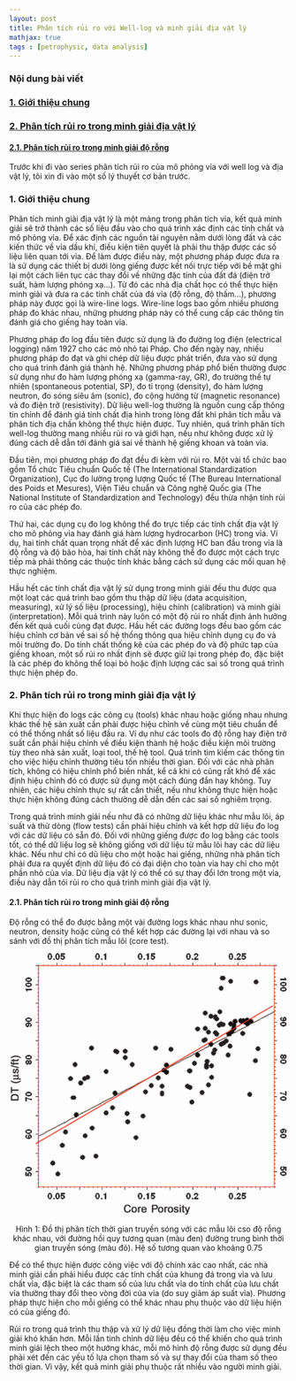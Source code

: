 ```yaml
---
layout: post
title: Phân tích rủi ro với Well-log và minh giải địa vật lý
mathjax: true
tags : [petrophysic, data analysis]
---
```


### Nội dung bài viết
<!-- TOC -->
### <a href="#-gioi-thieu-chung">1. Giới thiệu chung</a>
### <a href="#-phan-tich-rui-ro-minh-giai-dia-vat-ly">2. Phân tích rủi ro trong minh giải địa vật lý</a>
#### <a href="#-interpreting-and-deriving">2.1. Phân tích rủi ro trong minh giải độ rỗng</a>
<!-- END TOC -->

Trước khi đi vào series phân tích rủi ro của mô phỏng vỉa với well log và địa vật lý, tôi xin đi vào một số lý thuyết cơ bản trước.

<a name="-gioi-thieu-chung"></a>

### 1. Giới thiệu chung

Phân tích minh giải địa vật lý là một mảng trong phân tích vỉa, kết quả minh giải sẽ trở thành các số liệu đầu vào cho quá trình xác định các tính chất và mô phỏng vỉa. Để xác định các nguồn tài nguyên nằm dưới lòng đất và các kiến thức về vỉa dầu khí, điều kiện tiên quyết là phải thu thập được các số liệu liên quan tới vỉa. Để làm được điều này, một phương pháp được đưa ra là sử dụng các thiết bị dưới lòng giếng được kết nối trực tiếp với bề mặt ghi lại một cách liên tục các thay đổi về những đặc tính của đất đá (điện trở suất, hàm lượng phóng xạ...). Từ đó các nhà địa chất học có thể thực hiện minh giải và đưa ra các tính chất của đá vỉa (độ rỗng, độ thấm...), phương pháp này được gọi là wire-line logs. Wire-line logs bao gồm nhiều phương pháp đo khác nhau, những phương pháp này có thể cung cấp các thông tin đánh giá cho giếng hay toàn vỉa.

Phương pháp đo log đầu tiên được sử dụng là đo đường log điện (electrical logging) năm 1927 cho các mỏ nhỏ tại Pháp. Cho đến ngày nay, nhiều phương pháp đo đạt và ghi chép dữ liệu được phát triển, đưa vào sử dụng cho quá trình đánh giá thành hệ. Những phương pháp phổ biến thường được sử dụng như đo hàm lượng phóng xạ (gamma-ray, GR), đo trường thế tự nhiên (spontaneous potential, SP), đo tỉ trọng (density), đo hàm lượng neutron, đo sóng siêu âm (sonic), đo cộng hưởng từ (magnetic resonance) và đo điện trở (resistivity). Dữ liệu well-log thường là nguồn cung cấp thông tin chính để đánh giá tính chất địa hình trong lòng đất khi phân tích mẫu và phân tích địa chấn không thể thực hiện được. Tuy nhiên, quá trình phân tích well-log thường mang nhiều rủi ro và giới hạn, nếu như không được xử lý đúng cách dễ dẫn tới đánh giá sai về thành hệ giếng khoan và toàn vỉa.

Đầu tiên, mọi phương pháp đo đạt đều đi kèm với rủi ro. Một vài tổ chức bao gồm Tổ chức Tiêu chuẩn Quốc tế (The International Standardization Organization), Cục đo lường trọng lượng Quốc tế (The Bureau International des Poids et Mesures), Viện Tiêu chuẩn và Công nghệ Quốc gia (The National Institute of Standardization and Technology) đều thừa nhận tính rủi ro của các phép đo. 

Thứ hai, các dụng cụ đo log không thể đo trực tiếp các tính chất địa vật lý cho mô phỏng vỉa hay đánh giá hàm lượng hydrocarbon (HC) trong vỉa. Ví dụ, hai tính chất quan trọng nhất để xác định lượng HC ban đầu trong vỉa là độ rỗng và độ bão hòa, hai tính chất này không thể đo được một cách trực tiếp mà phải thông các thuộc tính khác bằng cách sử dụng các mối quan hệ thực nghiệm.

Hầu hết các tính chất địa vật lý sử dụng trong minh giải đều thu được qua một loạt các quá trình bao gồm thu thập dữ liệu (data acquisition, measuring), xử lý số liệu (processing), hiệu chỉnh (calibration) và minh giải (interpretation). Mỗi quá trình này luôn có một độ rủi ro nhất định ảnh hưởng đến kết quả cuối cùng đạt được. Hầu hết các đường logs đều bao gồm các hiệu chỉnh cơ bản về sai số hệ thống thông qua hiệu chỉnh dụng cụ đo và môi trường đo. Do tính chất thống kê của các phép đo và độ phức tạp của giếng khoan, một số rủi ro nhất định sẽ được giữ lại trong phép đo, đặc biệt là các phép đo không thể loại bỏ hoặc định lượng các sai số trong quá trình thực hiện phép đo.

<a name="-phan-tich-rui-ro-minh-giai-dia-vat-ly"></a>

### 2. Phân tích rủi ro trong minh giải địa vật lý

Khi thực hiện đo logs các công cụ (tools) khác nhau hoặc giống nhau nhưng khác thế hệ sản xuất cần phải được hiệu chỉnh về cùng một tiêu chuẩn để có thể thống nhất số liệu đầu ra. Ví dụ như các tools đo độ rỗng hay điện trở suất cần phải hiệu chỉnh về điều kiện thành hệ hoặc điều kiện môi trường tùy theo nhà sản xuất, loại tool, thế hệ tool. Quá trình tìm kiếm các thông tin cho việc hiệu chỉnh thường tiêu tốn nhiều thời gian. Đối với các nhà phân tích, không có hiệu chỉnh phổ biến nhất, kể cả khi có cũng rất khó để xác định hiệu chỉnh đó có được sử dụng một cách đúng đắn hay không. Tuy nhiên, các hiệu chỉnh thực sự rất cần thiết, nếu như không thực hiện hoặc thực hiện không đúng cách thường dễ dẫn đến các sai số nghiêm trọng.

Trong quá trình minh giải nếu như đã có những dữ liệu khác như mẫu lõi, áp suất và thử dòng (flow tests) cần phải hiệu chỉnh và kết hợp dữ liệu đo log với các dữ liệu có sẵn đó. Đối với những giếng được đo log bằng các tools tốt, có thể dữ liệu log sẽ không giống với dữ liệu từ mẫu lõi hay các dữ liệu khác. Nếu như chỉ có dũ liệu cho một hoặc hai giếng, những nhà phân tích phải đưa ra quyết định dữ liệu đó có đại diện cho toàn vỉa hay chỉ cho một phần nhỏ của vỉa. Dữ liệu địa vật lý có thể có sự thay đổi lớn trong một vỉa, điều này dẫn tói rủi ro cho quá trình minh giải địa vật lý.

<a name="-interpreting-and-deriving"></a>

#### 2.1. Phân tích rủi ro trong minh giải độ rỗng

Độ rỗng có thể đo được bằng một vài đường logs khác nhau như sonic, neutron, density hoặc cũng có thể kết hợp các đường lại với nhau và so sánh với đồ thị phân tích mẫu lõi (core test).

<center><img src="/img/uncertainty-analysis/porosity-cross-plot.png" alt="img" style="width: 500px;"/></center>
<center><p>Hình 1: Đồ thị phân tích thời gian truyền sóng với các mẫu lõi cso độ rỗng khác nhau, với đường hồi quy tương quan (màu đen) đường trung bình thời gian truyền sóng (màu đỏ). Hệ số tương quan vào khoảng 0.75</p></center>

Để có thể thực hiện được công việc với độ chính xác cao nhất, các nhà minh giải cần phải hiểu được các tính chất của khung đá trong vỉa và lưu chất vỉa, đặc biệt là các tham số của lưu chất vỉa do tính chất của lưu chất vỉa thường thay đổi theo vòng đời của vỉa (do suy giảm áp suất vỉa). Phương pháp thực hiện cho mỗi giếng có thể khác nhau phụ thuộc vào dữ liệu hiện có của giếng đó. 

Rủi ro trong quá trình thu thập và xử lý dữ liệu đồng thời làm cho việc minh giải khó khăn hơn. Mỗi lần tinh chỉnh dữ liệu đều có thể khiến cho quá trình minh giải lệch theo một hướng khác, mỗi mô hình độ rỗng được sử dụng đều phải xét đến các yếu tố lựa chọn tham số và sự thay đổi của tham số theo thời gian. Vì vậy, kết quả minh giải phụ thuộc rất nhiều vào người minh giải.
